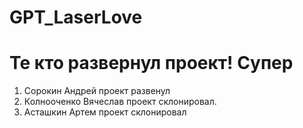 # GPT_LaserLove

# Те кто развернул проект! Супер

1. Сорокин Андрей проект развенул
2. Колнооченко Вячеслав проект склонировал.
3. Асташкин Артем проект склонировал
